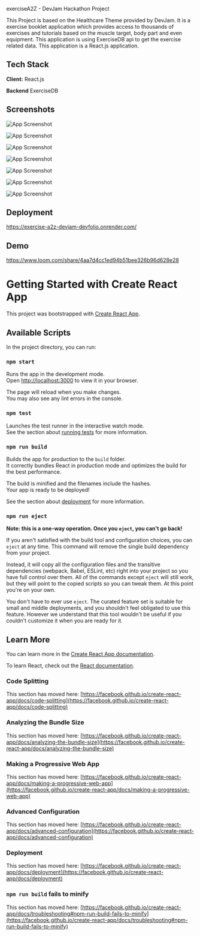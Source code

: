exerciseA2Z - DevJam Hackathon Project

This Project is based on the Healthcare Theme provided by DevJam. It is a exercise booklet application which provides access to thousands of exercises and tutorials based on the muscle target, body part and even equipment. This application is using ExerciseDB api to get the exercise related data. This application is a React.js application.

## Tech Stack

**Client:** React.js

**Backend** ExerciseDB

## Screenshots

![App Screenshot](https://github.com/KAPIL9027/devjam-exerciseA2Z/assets/76560065/21c1598f-d01f-4ef4-96ab-b4121ee10827)

![App Screenshot](https://github.com/KAPIL9027/devjam-exerciseA2Z/assets/76560065/cf80dafb-7de1-41a7-bfac-2c2ca1b4cf0e)

![App Screenshot](https://github.com/KAPIL9027/devjam-exerciseA2Z/assets/76560065/e59d3dfb-f6e0-43e6-bd65-2103e73553a4)

![App Screenshot](https://github.com/KAPIL9027/devjam-exerciseA2Z/assets/76560065/45c9fc71-9698-4df9-b60d-051e610a825d)

![App Screenshot](https://github.com/KAPIL9027/devjam-exerciseA2Z/assets/76560065/d7da1778-a8cd-4497-8ce4-fbb1f59f0971)

![App Screenshot](https://github.com/KAPIL9027/devjam-exerciseA2Z/assets/76560065/ac947bdc-60dd-4c38-9e38-31ce7137160c)

![App Screenshot](https://github.com/KAPIL9027/devjam-exerciseA2Z/assets/76560065/1faafbbd-ff54-4a95-9dd9-682f3aa0232a)

## Deployment

https://exercise-a2z-devjam-devfolio.onrender.com/

## Demo

https://www.loom.com/share/4aa7d4cc1ed94b51bee326b96d628e28

# Getting Started with Create React App

This project was bootstrapped with [Create React App](https://github.com/facebook/create-react-app).

## Available Scripts

In the project directory, you can run:

### `npm start`

Runs the app in the development mode.\
Open [http://localhost:3000](http://localhost:3000) to view it in your browser.

The page will reload when you make changes.\
You may also see any lint errors in the console.

### `npm test`

Launches the test runner in the interactive watch mode.\
See the section about [running tests](https://facebook.github.io/create-react-app/docs/running-tests) for more information.

### `npm run build`

Builds the app for production to the `build` folder.\
It correctly bundles React in production mode and optimizes the build for the best performance.

The build is minified and the filenames include the hashes.\
Your app is ready to be deployed!

See the section about [deployment](https://facebook.github.io/create-react-app/docs/deployment) for more information.

### `npm run eject`

**Note: this is a one-way operation. Once you `eject`, you can't go back!**

If you aren't satisfied with the build tool and configuration choices, you can `eject` at any time. This command will remove the single build dependency from your project.

Instead, it will copy all the configuration files and the transitive dependencies (webpack, Babel, ESLint, etc) right into your project so you have full control over them. All of the commands except `eject` will still work, but they will point to the copied scripts so you can tweak them. At this point you're on your own.

You don't have to ever use `eject`. The curated feature set is suitable for small and middle deployments, and you shouldn't feel obligated to use this feature. However we understand that this tool wouldn't be useful if you couldn't customize it when you are ready for it.

## Learn More

You can learn more in the [Create React App documentation](https://facebook.github.io/create-react-app/docs/getting-started).

To learn React, check out the [React documentation](https://reactjs.org/).

### Code Splitting

This section has moved here: [https://facebook.github.io/create-react-app/docs/code-splitting](https://facebook.github.io/create-react-app/docs/code-splitting)

### Analyzing the Bundle Size

This section has moved here: [https://facebook.github.io/create-react-app/docs/analyzing-the-bundle-size](https://facebook.github.io/create-react-app/docs/analyzing-the-bundle-size)

### Making a Progressive Web App

This section has moved here: [https://facebook.github.io/create-react-app/docs/making-a-progressive-web-app](https://facebook.github.io/create-react-app/docs/making-a-progressive-web-app)

### Advanced Configuration

This section has moved here: [https://facebook.github.io/create-react-app/docs/advanced-configuration](https://facebook.github.io/create-react-app/docs/advanced-configuration)

### Deployment

This section has moved here: [https://facebook.github.io/create-react-app/docs/deployment](https://facebook.github.io/create-react-app/docs/deployment)

### `npm run build` fails to minify

This section has moved here: [https://facebook.github.io/create-react-app/docs/troubleshooting#npm-run-build-fails-to-minify](https://facebook.github.io/create-react-app/docs/troubleshooting#npm-run-build-fails-to-minify)

